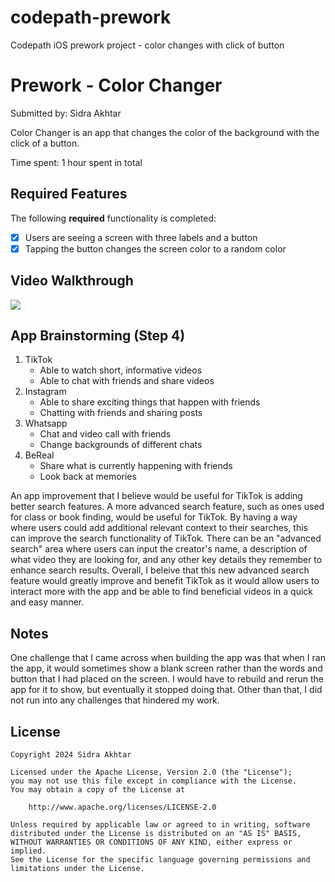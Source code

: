 # codepath-prework
Codepath iOS prework project - color changes with click of button

# Prework - Color Changer

Submitted by: Sidra Akhtar

Color Changer is an app that changes the color of the background with the click of a button. 

Time spent: 1 hour spent in total

## Required Features

The following **required** functionality is completed:

- [x] Users are seeing a screen with three labels and a button
- [x] Tapping the button changes the screen color to a random color

## Video Walkthrough

<div>
    <a href="https://www.loom.com/share/8bbf15d0134f462abc8d4364054cf07c">
    <a href="https://www.loom.com/share/8bbf15d0134f462abc8d4364054cf07c">
      <img style="max-width:300px;" src="https://cdn.loom.com/sessions/thumbnails/8bbf15d0134f462abc8d4364054cf07c-with-play.gif">
    </a>
  </div>

## App Brainstorming (Step 4)

1. TikTok
   - Able to watch short, informative videos
   - Able to chat with friends and share videos
2. Instagram
   - Able to share exciting things that happen with friends
   - Chatting with friends and sharing posts
3. Whatsapp
   - Chat and video call with friends
   - Change backgrounds of different chats
4. BeReal
   - Share what is currently happening with friends
   - Look back at memories
  
An app improvement that I believe would be useful for TikTok is adding better search features. A more advanced search feature, such as ones used for class or book finding, would be useful for TikTok. By having a way where users could add additional relevant context to their searches, this can improve the search functionality of TikTok. There can be an "advanced search" area where users can input the creator's name, a description of what video they are looking for, and any other key details they remember to enhance search results. Overall, I beleive that this new advanced search feature would greatly improve and benefit TikTok as it would allow users to interact more with the app and be able to find beneficial videos in a quick and easy manner.  

## Notes

One challenge that I came across when building the app was that when I ran the app, it would sometimes show a blank screen rather than the words and button that I had placed on the screen. I would have to rebuild and rerun the app for it to show, but eventually it stopped doing that. Other than that, I did not run into any challenges that hindered my work. 

## License

    Copyright 2024 Sidra Akhtar

    Licensed under the Apache License, Version 2.0 (the "License");
    you may not use this file except in compliance with the License.
    You may obtain a copy of the License at

        http://www.apache.org/licenses/LICENSE-2.0

    Unless required by applicable law or agreed to in writing, software
    distributed under the License is distributed on an "AS IS" BASIS,
    WITHOUT WARRANTIES OR CONDITIONS OF ANY KIND, either express or implied.
    See the License for the specific language governing permissions and
    limitations under the License.
